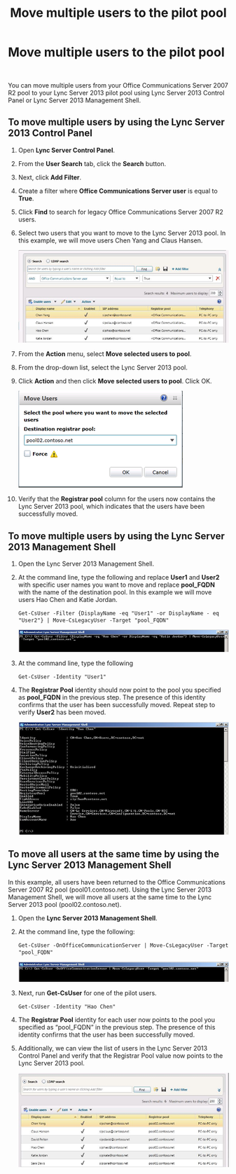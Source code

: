 ﻿---
title: Move multiple users to the pilot pool
TOCTitle: Move multiple users to the pilot pool
ms:assetid: 9492797f-2a26-4773-8ad2-97cb53fa68fc
ms:mtpsurl: https://technet.microsoft.com/en-us/library/JJ688143(v=OCS.15)
ms:contentKeyID: 49733745
ms.date: 07/23/2014
mtps_version: v=OCS.15
---

# Move multiple users to the pilot pool

 


You can move multiple users from your Office Communications Server 2007 R2 pool to your Lync Server 2013 pilot pool using Lync Server 2013 Control Panel or Lync Server 2013 Management Shell.

## To move multiple users by using the Lync Server 2013 Control Panel

1.  Open **Lync Server Control Panel**.

2.  From the **User Search** tab, click the **Search** button.

3.  Next, click **Add Filter**.

4.  Create a filter where **Office Communications Server user** is equal to **True**.

5.  Click **Find** to search for legacy Office Communications Server 2007 R2 users.

6.  Select two users that you want to move to the Lync Server 2013 pool. In this example, we will move users Chen Yang and Claus Hansen.
    
    ![User list displayed from searching for OCS users](images/JJ688143.76beb4fa-72e0-41ef-b96e-3553e96645c0(OCS.15).jpg "User list displayed from searching for OCS users")  

7.  From the **Action** menu, select **Move selected users to pool**.

8.  From the drop-down list, select the Lync Server 2013 pool.

9.  Click **Action** and then click **Move selected users to pool**. Click OK.
    
    ![Move Users, destination registrar pool dialog box](images/JJ688143.8a375003-dc00-4541-b578-4d88f2010601(OCS.15).png "Move Users, destination registrar pool dialog box")  

10. Verify that the **Registrar pool** column for the users now contains the Lync Server 2013 pool, which indicates that the users have been successfully moved.

## To move multiple users by using the Lync Server 2013 Management Shell

1.  Open the Lync Server 2013 Management Shell.

2.  At the command line, type the following and replace **User1** and **User2** with specific user names you want to move and replace **pool\_FQDN** with the name of the destination pool. In this example we will move users Hao Chen and Katie Jordan.
    
        Get-CsUser -Filter {DisplayName -eq "User1" -or DisplayName - eq "User2"} | Move-CsLegacyUser -Target "pool_FQDN"
    
    ![Example cmdlet to move a legacy user](images/JJ688143.57cfc28e-3df5-459f-83ef-8b0edf182a25(OCS.15).jpg "Example cmdlet to move a legacy user")  

3.  At the command line, type the following
    
        Get-CsUser -Identity "User1"

4.  The **Registrar Pool** identity should now point to the pool you specified as **pool\_FQDN** in the previous step. The presence of this identity confirms that the user has been successfully moved. Repeat step to verify **User2** has been moved.
    
    ![Output of PowerShell Get-UsUser -Identity cmdlet](images/JJ688143.8ff04c67-37a0-4156-bfbc-28f9f7b137c8(OCS.15).jpg "Output of PowerShell Get-UsUser -Identity  cmdlet")  

## To move all users at the same time by using the Lync Server 2013 Management Shell

In this example, all users have been returned to the Office Communications Server 2007 R2 pool (pool01.contoso.net). Using the Lync Server 2013 Management Shell, we will move all users at the same time to the Lync Server 2013 pool (pool02.contoso.net).

1.  Open the **Lync Server 2013 Management Shell**.

2.  At the command line, type the following:
    
        Get-CsUser -OnOfficeCommunicationServer | Move-CsLegacyUser -Target "pool_FQDN"
    
    ![Example cmdlet to move all legacy users in a pool](images/JJ688143.e6a2d578-296e-476c-bd45-d757917ea853(OCS.15).jpg "Example cmdlet to move all legacy users in a pool")  

3.  Next, run **Get-CsUser** for one of the pilot users.
    
        Get-CsUser -Identity "Hao Chen"

4.  The **Registrar Pool** identity for each user now points to the pool you specified as “pool\_FQDN” in the previous step. The presence of this identity confirms that the user has been successfully moved.

5.  Additionally, we can view the list of users in the Lync Server 2013 Control Panel and verify that the Registrar Pool value now points to the Lync Server 2013 pool.
    
    ![Lync Server 2013 Control Panel user list](images/JJ688143.3f2e87a7-ec59-43c5-82cb-e770108bfb04(OCS.15).jpg "Lync Server 2013 Control Panel user list")

